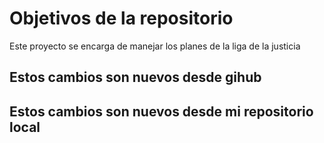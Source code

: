 # Objetivos de la repositorio
Este proyecto se encarga de manejar los planes de la liga de la justicia
## Estos cambios son nuevos desde gihub
## Estos cambios son nuevos desde mi repositorio local

